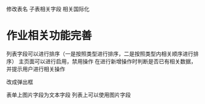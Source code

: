 修改表名
子表相关字段
相关国际化

# 作业相关功能完善

列表字段可以进行排序（一是按照类型进行排序，二是按照类型内相关顺序进行排序）
主页面可以进行启用，禁用操作
在进行新增操作时判断是否已有相关数据，并提示用户进行相关操作

改成弹出框


表单上图片字段为文本字段
列表上可以使用图片字段